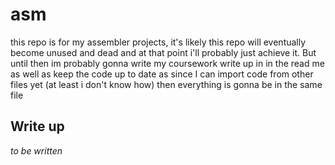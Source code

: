 # asm
this repo is for my assembler projects, it's likely this repo will eventually become unused and dead and 
at that point i'll probably just achieve it.
But until then im probably gonna write my coursework write up in in the read me as well as keep the code up to date
as since I can import code from other files yet (at least i don't know how) then everything is gonna be in the same file

## Write up
*to be written*
